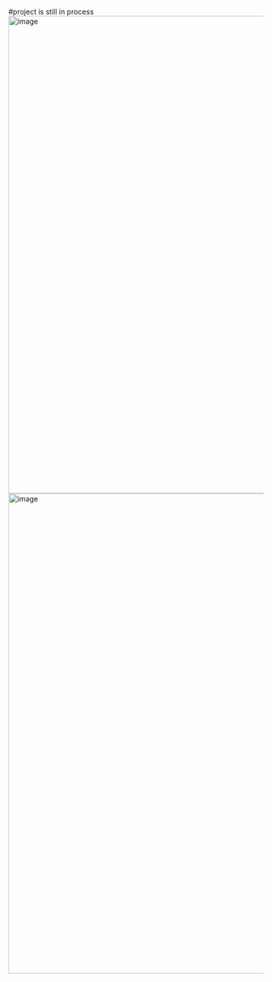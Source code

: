 #project is still in process
<img width="1336" height="943" alt="image" src="https://github.com/user-attachments/assets/f3b5d866-1f4b-48a5-a958-3a28d86b1961" />
<img width="1337" height="948" alt="image" src="https://github.com/user-attachments/assets/c8434cbe-298d-430c-aeab-5ae2f56c5684" />
